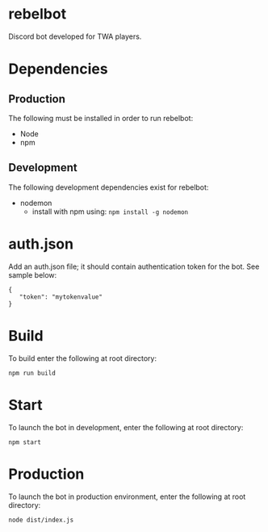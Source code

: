 # rebelbot
Discord bot developed for TWA players.


# Dependencies

## Production
The following must be installed in order to run rebelbot:

 * Node
 * npm

## Development
The following development dependencies exist for rebelbot:

 * nodemon
   * install with npm using: `npm install -g nodemon`


# auth.json
Add an auth.json file; it should contain authentication token for the bot.  See sample below:

```
{
   "token": "mytokenvalue"
}
```

# Build
To build enter the following at root directory:

```
npm run build
```

# Start
To launch the bot in development, enter the following at root directory:

```
npm start
```

# Production
To launch the bot in production environment, enter the following at root directory:

```
node dist/index.js
```
